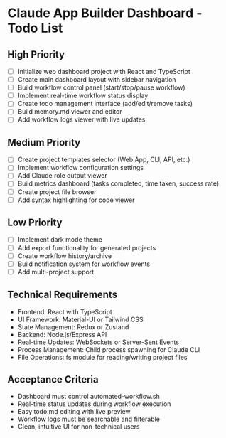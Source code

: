 # Claude App Builder Dashboard - Todo List

## High Priority
- [ ] Initialize web dashboard project with React and TypeScript
- [ ] Create main dashboard layout with sidebar navigation
- [ ] Build workflow control panel (start/stop/pause workflow)
- [ ] Implement real-time workflow status display
- [ ] Create todo management interface (add/edit/remove tasks)
- [ ] Build memory.md viewer and editor
- [ ] Add workflow logs viewer with live updates

## Medium Priority
- [ ] Create project templates selector (Web App, CLI, API, etc.)
- [ ] Implement workflow configuration settings
- [ ] Add Claude role output viewer
- [ ] Build metrics dashboard (tasks completed, time taken, success rate)
- [ ] Create project file browser
- [ ] Add syntax highlighting for code viewer

## Low Priority
- [ ] Implement dark mode theme
- [ ] Add export functionality for generated projects
- [ ] Create workflow history/archive
- [ ] Build notification system for workflow events
- [ ] Add multi-project support

## Technical Requirements
- Frontend: React with TypeScript
- UI Framework: Material-UI or Tailwind CSS
- State Management: Redux or Zustand
- Backend: Node.js/Express API
- Real-time Updates: WebSockets or Server-Sent Events
- Process Management: Child process spawning for Claude CLI
- File Operations: fs module for reading/writing project files

## Acceptance Criteria
- Dashboard must control automated-workflow.sh
- Real-time status updates during workflow execution
- Easy todo.md editing with live preview
- Workflow logs must be searchable and filterable
- Clean, intuitive UI for non-technical users